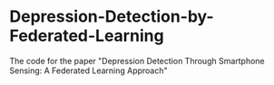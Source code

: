 # Depression-Detection-by-Federated-Learning
The code for the paper "Depression Detection Through Smartphone Sensing: A Federated Learning Approach"

